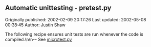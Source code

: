 ## Automatic unittesting - pretest.py 
Originally published: 2002-02-09 20:17:26 
Last updated: 2002-05-08 00:38:45 
Author: Justin Shaw 
 
The following recipe ensures unit tests are run whenever the code is compiled.\n\n-- See <a href="http://aspn.activestate.com/ASPN/Cookbook/Python/Recipe/125385">microtest.py</a>